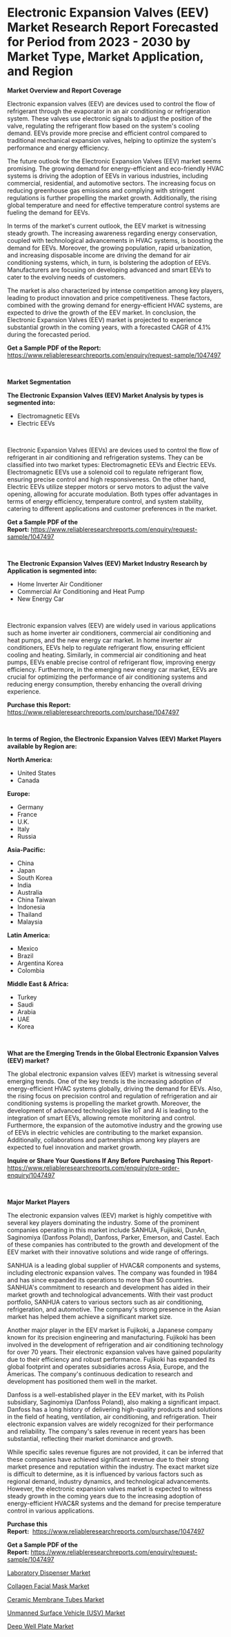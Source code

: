 <p><h1>Electronic Expansion Valves (EEV) Market Research Report Forecasted for Period from 2023 -  2030 by Market Type, Market Application, and Region</h1></p><p><strong>Market Overview and Report Coverage</strong></p>
<p><p>Electronic expansion valves (EEV) are devices used to control the flow of refrigerant through the evaporator in an air conditioning or refrigeration system. These valves use electronic signals to adjust the position of the valve, regulating the refrigerant flow based on the system's cooling demand. EEVs provide more precise and efficient control compared to traditional mechanical expansion valves, helping to optimize the system's performance and energy efficiency.</p><p>The future outlook for the Electronic Expansion Valves (EEV) market seems promising. The growing demand for energy-efficient and eco-friendly HVAC systems is driving the adoption of EEVs in various industries, including commercial, residential, and automotive sectors. The increasing focus on reducing greenhouse gas emissions and complying with stringent regulations is further propelling the market growth. Additionally, the rising global temperature and need for effective temperature control systems are fueling the demand for EEVs.</p><p>In terms of the market's current outlook, the EEV market is witnessing steady growth. The increasing awareness regarding energy conservation, coupled with technological advancements in HVAC systems, is boosting the demand for EEVs. Moreover, the growing population, rapid urbanization, and increasing disposable income are driving the demand for air conditioning systems, which, in turn, is bolstering the adoption of EEVs. Manufacturers are focusing on developing advanced and smart EEVs to cater to the evolving needs of customers.</p><p>The market is also characterized by intense competition among key players, leading to product innovation and price competitiveness. These factors, combined with the growing demand for energy-efficient HVAC systems, are expected to drive the growth of the EEV market. In conclusion, the Electronic Expansion Valves (EEV) market is projected to experience substantial growth in the coming years, with a forecasted CAGR of 4.1% during the forecasted period.</p></p>
<p><strong>Get a Sample PDF of the Report:</strong> <a href="https://www.reliableresearchreports.com/enquiry/request-sample/1047497">https://www.reliableresearchreports.com/enquiry/request-sample/1047497</a></p>
<p>&nbsp;</p>
<p><strong>Market Segmentation</strong></p>
<p><strong>The Electronic Expansion Valves (EEV) Market Analysis by types is segmented into:</strong></p>
<p><ul><li>Electromagnetic EEVs</li><li>Electric EEVs</li></ul></p>
<p>&nbsp;</p>
<p><p>Electronic Expansion Valves (EEVs) are devices used to control the flow of refrigerant in air conditioning and refrigeration systems. They can be classified into two market types: Electromagnetic EEVs and Electric EEVs. Electromagnetic EEVs use a solenoid coil to regulate refrigerant flow, ensuring precise control and high responsiveness. On the other hand, Electric EEVs utilize stepper motors or servo motors to adjust the valve opening, allowing for accurate modulation. Both types offer advantages in terms of energy efficiency, temperature control, and system stability, catering to different applications and customer preferences in the market.</p></p>
<p><strong>Get a Sample PDF of the Report:</strong>&nbsp;<a href="https://www.reliableresearchreports.com/enquiry/request-sample/1047497">https://www.reliableresearchreports.com/enquiry/request-sample/1047497</a></p>
<p>&nbsp;</p>
<p><strong>The Electronic Expansion Valves (EEV) Market Industry Research by Application is segmented into:</strong></p>
<p><ul><li>Home Inverter Air Conditioner</li><li>Commercial Air Conditioning and Heat Pump</li><li>New Energy Car</li></ul></p>
<p>&nbsp;</p>
<p><p>Electronic expansion valves (EEV) are widely used in various applications such as home inverter air conditioners, commercial air conditioning and heat pumps, and the new energy car market. In home inverter air conditioners, EEVs help to regulate refrigerant flow, ensuring efficient cooling and heating. Similarly, in commercial air conditioning and heat pumps, EEVs enable precise control of refrigerant flow, improving energy efficiency. Furthermore, in the emerging new energy car market, EEVs are crucial for optimizing the performance of air conditioning systems and reducing energy consumption, thereby enhancing the overall driving experience.</p></p>
<p><strong>Purchase this Report:</strong>&nbsp; <a href="https://www.reliableresearchreports.com/purchase/1047497">https://www.reliableresearchreports.com/purchase/1047497</a></p>
<p>&nbsp;</p>
<p><strong>In terms of Region, the Electronic Expansion Valves (EEV) Market Players available by Region are:</strong></p>
<p>
    <p> <strong> North America: </strong>
        <ul>
            <li>United States</li>
            <li>Canada</li>
        </ul>
        </p> 
    <p> <strong> Europe: </strong>
        <ul>
            <li>Germany</li>
            <li>France</li>
            <li>U.K.</li>
            <li>Italy</li>
            <li>Russia</li>
        </ul>
        </p> 
    <p> <strong> Asia-Pacific: </strong>
        <ul>
            <li>China</li>
            <li>Japan</li>
            <li>South Korea</li>
            <li>India</li>
            <li>Australia</li>
            <li>China Taiwan</li>
            <li>Indonesia</li>
            <li>Thailand</li>
            <li>Malaysia</li>
        </ul>
        </p> 
    <p> <strong> Latin America: </strong>
        <ul>
            <li>Mexico</li>
            <li>Brazil</li>
            <li>Argentina Korea</li>
            <li>Colombia</li>
        </ul>
        </p> 
    <p> <strong> Middle East & Africa: </strong>
        <ul>
            <li>Turkey</li>
            <li>Saudi</li>
            <li>Arabia</li>
            <li>UAE</li>
            <li>Korea</li>
        </ul>
    </p>
    </p>
<p>&nbsp;</p>
<p><strong>What are the Emerging Trends in the Global Electronic Expansion Valves (EEV) market?</strong></p>
<p><p>The global electronic expansion valves (EEV) market is witnessing several emerging trends. One of the key trends is the increasing adoption of energy-efficient HVAC systems globally, driving the demand for EEVs. Also, the rising focus on precision control and regulation of refrigeration and air conditioning systems is propelling the market growth. Moreover, the development of advanced technologies like IoT and AI is leading to the integration of smart EEVs, allowing remote monitoring and control. Furthermore, the expansion of the automotive industry and the growing use of EEVs in electric vehicles are contributing to the market expansion. Additionally, collaborations and partnerships among key players are expected to fuel innovation and market growth.</p></p>
<p><strong>Inquire or Share Your Questions If Any Before Purchasing This Report</strong>- <a href="https://www.reliableresearchreports.com/enquiry/pre-order-enquiry/1047497">https://www.reliableresearchreports.com/enquiry/pre-order-enquiry/1047497</a></p>
<p>&nbsp;</p>
<p><strong>Major Market Players</strong></p>
<p><p>The electronic expansion valves (EEV) market is highly competitive with several key players dominating the industry. Some of the prominent companies operating in this market include SANHUA, Fujikoki, DunAn, Saginomiya (Danfoss Poland), Danfoss, Parker, Emerson, and Castel. Each of these companies has contributed to the growth and development of the EEV market with their innovative solutions and wide range of offerings.</p><p>SANHUA is a leading global supplier of HVAC&R components and systems, including electronic expansion valves. The company was founded in 1984 and has since expanded its operations to more than 50 countries. SANHUA's commitment to research and development has aided in their market growth and technological advancements. With their vast product portfolio, SANHUA caters to various sectors such as air conditioning, refrigeration, and automotive. The company's strong presence in the Asian market has helped them achieve a significant market size.</p><p>Another major player in the EEV market is Fujikoki, a Japanese company known for its precision engineering and manufacturing. Fujikoki has been involved in the development of refrigeration and air conditioning technology for over 70 years. Their electronic expansion valves have gained popularity due to their efficiency and robust performance. Fujikoki has expanded its global footprint and operates subsidiaries across Asia, Europe, and the Americas. The company's continuous dedication to research and development has positioned them well in the market.</p><p>Danfoss is a well-established player in the EEV market, with its Polish subsidiary, Saginomiya (Danfoss Poland), also making a significant impact. Danfoss has a long history of delivering high-quality products and solutions in the field of heating, ventilation, air conditioning, and refrigeration. Their electronic expansion valves are widely recognized for their performance and reliability. The company's sales revenue in recent years has been substantial, reflecting their market dominance and growth.</p><p>While specific sales revenue figures are not provided, it can be inferred that these companies have achieved significant revenue due to their strong market presence and reputation within the industry. The exact market size is difficult to determine, as it is influenced by various factors such as regional demand, industry dynamics, and technological advancements. However, the electronic expansion valves market is expected to witness steady growth in the coming years due to the increasing adoption of energy-efficient HVAC&R systems and the demand for precise temperature control in various applications.</p></p>
<p><strong>Purchase this Report:</strong>&nbsp;&nbsp;<a href="https://www.reliableresearchreports.com/purchase/1047497">https://www.reliableresearchreports.com/purchase/1047497</a></p>
<p></p>
<p><strong>Get a Sample PDF of the Report:</strong>&nbsp;<a href="https://www.reliableresearchreports.com/enquiry/request-sample/1047497">https://www.reliableresearchreports.com/enquiry/request-sample/1047497</a></p>
<p><p><a href="https://medium.com/@besaosmani1903/laboratory-dispenser-nbsp-market-focuses-on-market-share-size-and-projected-forecast-till-2030-b6aa92c81a2e">Laboratory Dispenser Market</a></p><p><a href="https://www.linkedin.com/pulse/collagen-facial-mask-market-insights-players-forecast-dwtke/">Collagen Facial Mask Market</a></p><p><a href="https://www.linkedin.com/pulse/ceramic-membrane-tubes-market-size-share-global-analysis-dkofc/">Ceramic Membrane Tubes Market</a></p><p><a href="https://github.com/scarol104/Market-Research-Report-List-1/blob/main/unmanned-surface-vehicle-usv-market.md">Unmanned Surface Vehicle (USV) Market</a></p><p><a href="https://medium.com/@alesiabrahimi58/deep-well-plate-market-current-market-share-cagr-growth-projection-and-forecast-till-2030-e3dc7e58647b">Deep Well Plate Market</a></p></p>